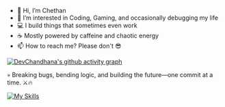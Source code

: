 - 👋 Hi, I’m Chethan  
- 👀 I’m interested in Coding, Gaming, and occasionally debugging my life  
- 💻 I build things that sometimes even work  
- ☕ Mostly powered by caffeine and chaotic energy  
- 📫 How to reach me? Please don't 😎


[![DevChandhana's github activity graph](https://github-readme-activity-graph.vercel.app/graph?username=devchandhana12&theme=github-compact)](https://github.com/devchandhana12/github-readme-activity-graph)

💀 Breaking bugs, bending logic, and building the future—one commit at a time. ⚔️🔥

[![My Skills](https://skillicons.dev/icons?i=js,ts,react,androidstudio,html,css,redux,regex,tailwind,sass,bootstrap,babel,git,github,bitbucket,bun,d3,firebase,jest,vite,linux,nextjs,npm,yarn,postman,express,nodejs,mongodb,nestjs,go)](https://skillicons.dev)
